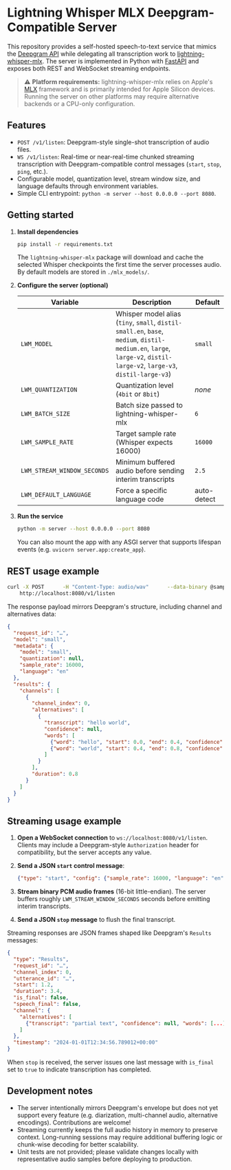 # Lightning Whisper MLX Deepgram-Compatible Server

This repository provides a self-hosted speech-to-text service that mimics the
[Deepgram API](https://developers.deepgram.com/reference/) while delegating all
transcription work to [lightning-whisper-mlx](https://github.com/lightning-ai/lightning-whisper-mlx).
The server is implemented in Python with [FastAPI](https://fastapi.tiangolo.com/)
and exposes both REST and WebSocket streaming endpoints.

> ⚠️ **Platform requirements:** lightning-whisper-mlx relies on Apple's
> [MLX](https://ml-explore.github.io/mlx/build/html/index.html) framework and is
> primarily intended for Apple Silicon devices. Running the server on other
> platforms may require alternative backends or a CPU-only configuration.

## Features

- `POST /v1/listen`: Deepgram-style single-shot transcription of audio files.
- `WS /v1/listen`: Real-time or near-real-time chunked streaming transcription with
  Deepgram-compatible control messages (`start`, `stop`, `ping`, etc.).
- Configurable model, quantization level, stream window size, and language
  defaults through environment variables.
- Simple CLI entrypoint: `python -m server --host 0.0.0.0 --port 8080`.

## Getting started

1. **Install dependencies**

   ```bash
   pip install -r requirements.txt
   ```

   The `lightning-whisper-mlx` package will download and cache the selected
   Whisper checkpoints the first time the server processes audio. By default
   models are stored in `./mlx_models/`.

2. **Configure the server (optional)**

   | Variable | Description | Default |
   | --- | --- | --- |
   | `LWM_MODEL` | Whisper model alias (`tiny`, `small`, `distil-small.en`, `base`, `medium`, `distil-medium.en`, `large`, `large-v2`, `distil-large-v2`, `large-v3`, `distil-large-v3`) | `small` |
   | `LWM_QUANTIZATION` | Quantization level (`4bit` or `8bit`) | _none_ |
   | `LWM_BATCH_SIZE` | Batch size passed to lightning-whisper-mlx | `6` |
   | `LWM_SAMPLE_RATE` | Target sample rate (Whisper expects 16000) | `16000` |
   | `LWM_STREAM_WINDOW_SECONDS` | Minimum buffered audio before sending interim transcripts | `2.5` |
   | `LWM_DEFAULT_LANGUAGE` | Force a specific language code | auto-detect |

3. **Run the service**

   ```bash
   python -m server --host 0.0.0.0 --port 8080
   ```

   You can also mount the app with any ASGI server that supports lifespan events
   (e.g. `uvicorn server.app:create_app`).

## REST usage example

```bash
curl -X POST      -H "Content-Type: audio/wav"      --data-binary @sample.wav \
    http://localhost:8080/v1/listen
```

The response payload mirrors Deepgram's structure, including channel and
alternatives data:

```json
{
  "request_id": "…",
  "model": "small",
  "metadata": {
    "model": "small",
    "quantization": null,
    "sample_rate": 16000,
    "language": "en"
  },
  "results": {
    "channels": [
      {
        "channel_index": 0,
        "alternatives": [
          {
            "transcript": "hello world",
            "confidence": null,
            "words": [
              {"word": "hello", "start": 0.0, "end": 0.4, "confidence": 0.92},
              {"word": "world", "start": 0.4, "end": 0.8, "confidence": 0.90}
            ]
          }
        ],
        "duration": 0.8
      }
    ]
  }
}
```

## Streaming usage example

1. **Open a WebSocket connection** to `ws://localhost:8080/v1/listen`. Clients
   may include a Deepgram-style `Authorization` header for compatibility, but
   the server accepts any value.
2. **Send a JSON `start` control message**:

   ```json
   {"type": "start", "config": {"sample_rate": 16000, "language": "en"}}
   ```

3. **Stream binary PCM audio frames** (16-bit little-endian). The server buffers
   roughly `LWM_STREAM_WINDOW_SECONDS` seconds before emitting interim
   transcripts.
4. **Send a JSON `stop` message** to flush the final transcript.

Streaming responses are JSON frames shaped like Deepgram's `Results` messages:

```json
{
  "type": "Results",
  "request_id": "…",
  "channel_index": 0,
  "utterance_id": "…",
  "start": 1.2,
  "duration": 3.4,
  "is_final": false,
  "speech_final": false,
  "channel": {
    "alternatives": [
      {"transcript": "partial text", "confidence": null, "words": [...]}
    ]
  },
  "timestamp": "2024-01-01T12:34:56.789012+00:00"
}
```

When `stop` is received, the server issues one last message with `is_final` set
to `true` to indicate transcription has completed.

## Development notes

- The server intentionally mirrors Deepgram's envelope but does not yet support
  every feature (e.g. diarization, multi-channel audio, alternative encodings).
  Contributions are welcome!
- Streaming currently keeps the full audio history in memory to preserve
  context. Long-running sessions may require additional buffering logic or
  chunk-wise decoding for better scalability.
- Unit tests are not provided; please validate changes locally with representative
  audio samples before deploying to production.
